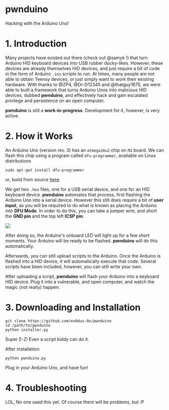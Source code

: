 # pwnduino
Hacking with the Arduino Uno!

# 1. Introduction

Many projects have existed out there (check out @samyk !) that turn Arduino HID keyboard devices into USB rubber ducky-likes. However, these devices are already themselves HID devices, and just require a bit of code in the form of Arduino `.ino` scripts to run. At times, many people are not able to obtain Teensy devices, or just simply want to work their existing hardware. With thanks to @ZP4, @Dr-D12345 and @thatguy1675, we were able to built a framework that turns Arduino Unos into malicious HID devices, dubbed __pwnduino__, and effectively hack and gain escalated privilege and persistence on an open computer.

__pwnduino__ is still a __work-in-progress__. Development for it, however, is very active.

# 2. How it Works

An Arduino Uno (version rev. 3) has an `atmega16u2` chip on its board. We can flash this chip using a program called `dfu-programmer`, available on Linux distributions

    sudo apt-get install dfu-programmer

or, build from source [here](https://dfu-programmer.github.io/).

We get two `.hex` files, one for a USB serial device, and one for an HID keyboard device. __pwnduino__ automates that process, first flashing the Arduino Uno into a serial device. However this still does require a bit of __user input__, as you will be required to do what is known as placing the Arduino into __DFU Mode__. In order to do this, you can take
a jumper wire, and short the __GND pin__ and the top left __ICSP pin__.

![](http://i.imgur.com/B9x4Cyf.jpg)

After doing so, the Arduino's onboard LED will light up for a few short moments. Your Arduino will be ready to be flashed. __pwnduino__ will do this automatically.

Afterwards, you can still upload scripts to the Arduino. Once the Arduino is flashed into a HID device, it will automatically execute that code. Several scripts have been included, however, you can still write your own.

After uploading a script, __pwnduino__ will flash your Arduino into a keyboard HID device. Plug it into a vulnerable, and open computer, and watch the magic (not really) happen.

# 3. Downloading and Installation

    git clone https://github.com/ex0dus-0x/pwnduino
    cd /path/to/pwnduino
    python installer.py

Super E-Z! Even a script kiddy can do it.

After installation:

    python pwnduino.py

Plug in your Arduino Uno, and have fun!

# 4. Troubleshooting

LOL, No one used this yet. Of course there will be problems, but :P
